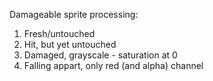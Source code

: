Damageable sprite processing:

1. Fresh/untouched
2. Hit, but yet untouched
3. Damaged, grayscale - saturation at 0
4. Falling appart, only red (and alpha) channel
